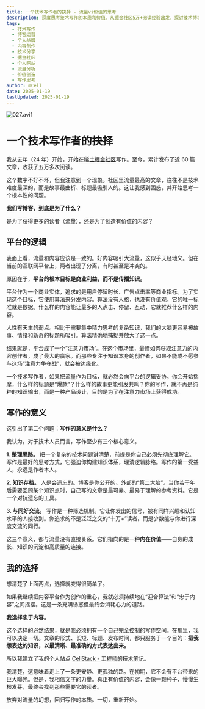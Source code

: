 ```yaml
---
title: 一个技术写作者的抉择 - 流量vs价值的思考
description: 深度思考技术写作的本质和价值。从掘金社区5万+阅读经验出发，探讨技术博客写作是追求流量还是创造价值，个人技术站点的建设意义和技术写作者的成长路径。
tags:
  - 技术写作
  - 博客运营
  - 个人品牌
  - 内容创作
  - 技术分享
  - 掘金社区
  - 个人网站
  - 流量分析
  - 价值创造
  - 写作思考
author: mCell
date: 2025-01-19
lastUpdated: 2025-01-19
---
```


![027.avif](/public/images/2025/027.avif)

# 一个技术写作者的抉择

我从去年（24 年）开始，开始在[稀土掘金社区](https://juejin.cn/)写作。至今，累计发布了近 60 篇文章，收获了五万多次阅读。

这个数字不好不坏，但我注意到一个现象。社区里流量最高的文章，往往不是技术难度最深的，而是故事最曲折、标题最吸引人的。这让我感到困惑，并开始思考一个根本性的问题。

**我们写博客，到底是为了什么？**

是为了获得更多的读者（流量），还是为了创造有价值的内容？

## 平台的逻辑

表面上看，流量和内容应该是一致的。好内容吸引大流量，这似乎天经地义。但在当前的互联网平台上，两者出现了分离，有时甚至是冲突的。

原因在于，**平台的根本目标是商业利益，而不是传播知识。**

平台作为一个商业实体，追求的是用户停留时长、广告点击率等商业指标。为了实现这个目标，它使用算法来分发内容。算法没有人格，也没有价值观，它的唯一标准就是数据。什么样的内容能让最多的人点击、停留、互动，它就推荐什么样的内容。

人性有天生的弱点。相比于需要集中精力思考的复杂知识，我们的大脑更容易被故事、情绪和新奇的标题所吸引。算法精确地捕捉并放大了这一点。

结果就是，平台成了一个“注意力市场”。在这个市场里，最懂如何获取注意力的内容创作者，成了最大的赢家。而那些专注于知识本身的创作者，如果不能或不愿参与这场“注意力争夺战”，就会被边缘化。

一个技术写作者，如果把流量作为目标，就必然会向平台的逻辑妥协。你会开始揣摩，什么样的标题是“爆款”？什么样的故事更能引发共鸣？你的写作，就不再是纯粹的知识输出，而是一种产品设计，目的是为了在注意力市场上获得成功。

## 写作的意义

这引出了第二个问题：**写作的意义是什么？**

我认为，对于技术人员而言，写作至少有三个核心意义。

**1. 整理思路。** 把一个复杂的技术问题讲清楚，前提是你自己必须先彻底理解它。写作是最好的思考方式，它强迫你构建知识体系，理清逻辑脉络。写作的第一受益人，永远是作者本人。

**2. 知识存档。** 人是会遗忘的。博客是你公开的、外部的“第二大脑”。当你若干年后需要回顾某个知识点时，自己写的文章是最可靠、最易于理解的参考资料。它是一个对抗遗忘的工具。

**3. 与同好交流。** 写作是一种筛选机制。它让你发出的信号，被有同样兴趣和认知水平的人接收到。你追求的不是泛泛之交的“十万+”读者，而是少数能与你进行深度交流的同行。

这三个意义，都与流量没有直接关系。它们指向的是一种**内在价值**——自身的成长、知识的沉淀和高质量的连接。

## 我的选择

想清楚了上面两点，选择就变得很简单了。

如果我继续把内容平台作为创作的重心，我就必须持续地在“迎合算法”和“忠于内容”之间摇摆。这是一条充满诱惑但最终会消耗心力的道路。

**我选择忠于内容。**

这个选择的必然结果，就是我必须拥有一个自己完全控制的写作空间。在那里，我可以决定一切。文章的形式、长短、标题、发布时间，都只服务于一个目的：**把我想表达的知识，以最清晰、最准确的方式表达出来。**

所以我建立了我的个人站点 [CellStack - 工程师的技术笔记](https://stack.mcell.top)。

我清楚，这意味着走上了一条更安静、更孤独的路。在初期，它不会有平台带来的巨大曝光。但是，我相信文字的力量。真正有价值的内容，会像一颗种子，慢慢生根发芽，最终会找到那些需要它的读者。

放弃对流量的幻想，回归写作的本质。一切，重新开始。